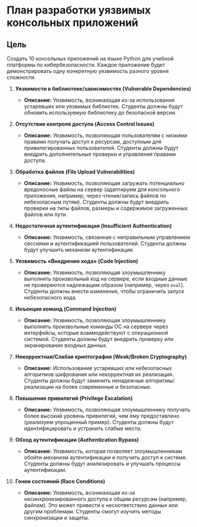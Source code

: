 # План разработки уязвимых консольных приложений

## Цель

Создать 10 консольных приложений на языке Python для учебной платформы по кибербезопасности. Каждое приложение будет демонстрировать одну конкретную уязвимость разного уровня сложности.


1.  **Уязвимости в библиотеке/зависимостях (Vulnerable Dependencies)**
    *   **Описание:** Уязвимость, возникающая из-за использования устаревших или уязвимых библиотек. Студенты должны будут обновить используемую библиотеку до безопасной версии.

2.  **Отсутствие контроля доступа (Access Control Issues)**
    *   **Описание:** Уязвимость, позволяющая пользователям с низкими правами получать доступ к ресурсам, доступным для привилегированных пользователей. Студенты должны будут внедрить дополнительные проверки и управления правами доступа.

3.  **Обработка файлов (File Upload Vulnerabilities)**
    *   **Описание:** Уязвимость, позволяющая загружать потенциально вредоносные файлы на сервер (адаптируем для консольного приложения, например, через чтение/запись файлов по небезопасным путям). Студенты должны будут внедрить проверки на типы файлов, размеры и содержимое загруженных файлов или пути.

4.  **Недостаточная аутентификация (Insufficient Authentication)**
    *   **Описание:** Уязвимость, связанная с неправильным управлением сессиями и аутентификацией пользователей. Студенты должны будут улучшить механизм аутентификации.

5.  **Уязвимость «Внедрение кода» (Code Injection)**
    *   **Описание:** Уязвимость, позволяющая злоумышленнику выполнять произвольный код на сервере, если входные данные не проверяются надлежащим образом (например, через `eval`). Студенты должны внести изменения, чтобы ограничить запуск небезопасного кода.

6.  **Инъекция команд (Command Injection)**
    *   **Описание:** Уязвимость, позволяющая злоумышленнику выполнять произвольные команды ОС на сервере через интерфейсы, которые взаимодействуют с операционной системой. Студенты должны будут внедрить проверку или экранирование входных данных.

7.  **Некорректная/Слабая криптография (Weak/Broken Cryptography)**
    *   **Описание:** Использование устаревших или небезопасных алгоритмов шифрования или некорректная их реализация. Студенты должны будут заменить ненадежные алгоритмы/реализации на более современные и безопасные.

8.  **Повышение привилегий (Privilege Escalation)**
    *   **Описание:** Уязвимость, позволяющая злоумышленнику получать более высокий уровень привилегий, чем ему предоставлено (реализуем упрощенный пример). Студенты должны будут идентифицировать и устранить слабые места.

9.  **Обход аутентификации (Authentication Bypass)**
    *   **Описание:** Уязвимость, которая позволяет злоумышленникам обойти механизм аутентификации и получить доступ к системе. Студенты должны будут анализировать и улучшать процессы аутентификации.

10. **Гонки состояний (Race Conditions)**
    *   **Описание:** Уязвимость, возникающая из-за несинхронизированного доступа к общим ресурсам (например, файлам). Это может привести к несоответствию данных или другим проблемам. Студенты смогут изучить методы синхронизации и защиты.
